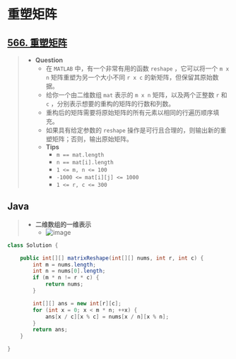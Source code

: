 # 重塑矩阵

## [566. 重塑矩阵](https://leetcode.cn/problems/reshape-the-matrix/)

> - **Question**
>   - 在 `MATLAB` 中，有一个非常有用的函数 `reshape` ，它可以将一个 `m x n` 矩阵重塑为另一个大小不同 `r x c` 的新矩阵，但保留其原始数据。
>   - 给你一个由二维数组 `mat` 表示的 `m x n` 矩阵，以及两个正整数 `r` 和 `c` ，分别表示想要的重构的矩阵的行数和列数。
>   - 重构后的矩阵需要将原始矩阵的所有元素以相同的行遍历顺序填充。
>   - 如果具有给定参数的 `reshape` 操作是可行且合理的，则输出新的重塑矩阵；否则，输出原始矩阵。
>   - **Tips**
>     - `m == mat.length`
>     - `n == mat[i].length`
>     - `1 <= m, n <= 100`
>     - `-1000 <= mat[i][j] <= 1000`
>     - `1 <= r, c <= 300`

## Java

> - **二维数组的一维表示**
>   - ![image](./images/重塑矩阵.png)

```java
class Solution {

    public int[][] matrixReshape(int[][] nums, int r, int c) {
        int m = nums.length;
        int n = nums[0].length;
        if (m * n != r * c) {
            return nums;
        }

        int[][] ans = new int[r][c];
        for (int x = 0; x < m * n; ++x) {
            ans[x / c][x % c] = nums[x / n][x % n];
        }
        return ans;
    }

}
```
